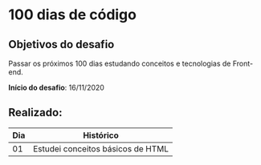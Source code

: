 # 100 dias de código  

## Objetivos do desafio  

Passar os próximos 100 dias estudando conceitos e tecnologias de Front-end.  

**Início do desafio**: 16/11/2020  

## Realizado:

|Dia|Histórico|
|---|---------|
|01|Estudei conceitos básicos de HTML|